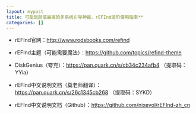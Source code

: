 ```yaml
---
layout: mypost
title: 可能是颜值最高的多系统引导神器，rEFInd进阶使用指南**
categories: []
---
```


- rEFInd官网：<http://www.rodsbooks.com/refind>

- rEFInd主题（可能需要魔法）：<https://github.com/topics/refind-theme>

- DiskGenius（夸克）：<https://pan.quark.cn/s/cb34c234afb4> （提取码：YYia）

- rEFInd中文说明文档（莫老师翻译）：<https://pan.quark.cn/s/26c1345cb268> （提取码：SYKD）

- rEFInd中文说明文档（Github）：<https://github.com/nixevol/rEFInd-zh_cn>